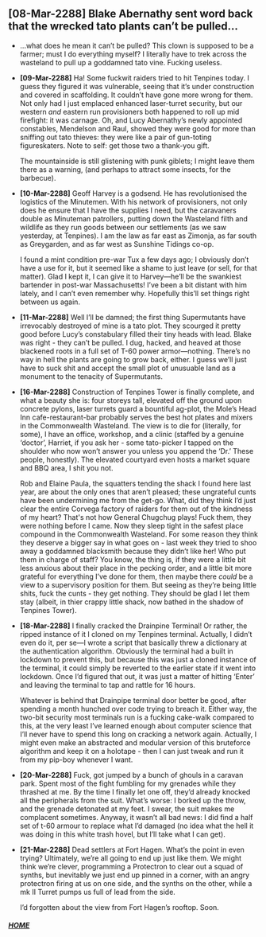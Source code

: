 ## [08-Mar-2288] Blake Abernathy sent word back that the wrecked tato plants can’t be pulled... 

* …what does he mean it can’t be pulled? This clown is supposed to be a farmer; must I do everything myself? I literally have to trek across the wasteland to pull up a goddamned tato vine. Fucking useless.
* __[09-Mar-2288]__ Ha! Some fuckwit raiders tried to hit Tenpines today. I guess they figured it was vulnerable, seeing that it’s under construction and covered in scaffolding. It couldn’t have gone more wrong for them. Not only had I just emplaced enhanced laser-turret security, but our western *and* eastern run provisioners both happened to roll up mid firefight: it was carnage. Oh, and Lucy Abernathy’s newly appointed constables, Mendelson and Raul, showed they were good for more than sniffing out tato thieves: they were like a pair of gun-toting figureskaters. Note to self: get those two a thank-you gift.

  The mountainside is still glistening with punk giblets; I might leave them there as a warning, (and perhaps to attract some insects, for the barbecue).
  
* __[10-Mar-2288]__ Geoff Harvey is a godsend. He has revolutionised the logistics of the Minutemen. With his network of provisioners, not only does he ensure that I have the supplies I need, but the caravaners double as Minuteman patrollers, putting down the Wasteland filth and wildlife as they run goods between our settlements (as we saw yesterday, at Tenpines). I am the law as far east as Zimonja, as far south as Greygarden, and as far west as Sunshine Tidings co-op. 

  I found a mint condition pre-war Tux a few days ago; I obviously don’t have a use for it, but it seemed like a shame to just leave (or sell, for that matter). Glad I kept it, I can give it to Harvey—he’ll be the swankiest bartender in post-war Massachusetts! I’ve been a bit distant with him lately, and I can’t even remember why. Hopefully this’ll set things right between us again.
  
* __[11-Mar-2288]__ Well I’ll be damned; the first thing Supermutants have irrevocably destroyed of mine is a tato plot. They scourged it pretty good before Lucy’s constabulary filled their tiny heads with lead. Blake was right - they can’t be pulled. I dug, hacked, and heaved at those blackened roots in a full set of T-60 power armor—nothing. There’s no way in hell the plants are going to grow back, either. I guess we’ll just have to suck shit and accept the small plot of unusuable land as a monument to the tenacity of Supermutants.

* __[16-Mar-2288]__ Construction of Tenpines Tower is finally complete, and what a beauty she is: four storeys tall, elevated off the ground upon concrete pylons, laser turrets guard a bountiful ag-plot, the Mole’s Head Inn cafe-restaurant-bar probably serves the best hot plates and mixers in the Commonwealth Wasteland. The view is to die for (literally, for some), I have an office, workshop, and a clinic (staffed by a genuine ‘doctor’, Harriet, if you ask her - some tato-picker I tapped on the shoulder who now won’t answer you unless you append the ‘Dr.’ These people, honestly). The elevated courtyard even hosts a market square and BBQ area, I shit you not. 

  Rob and Elaine Paula, the squatters tending the shack I found here last year, are about the only ones that aren’t pleased; these ungrateful cunts have been undermining me from the get-go. What, did they think I’d just clear the entire Corvega factory of raiders for them out of the kindness of my heart? That's not how General Chugchug plays! Fuck them, they were nothing before I came. Now they sleep tight in the safest place compound in the Commonwealth Wasteland. For some reason they think they deserve a bigger say in what goes on - last week they tried to shoo away a goddamned blacksmith because they didn’t like her! Who put them in charge of staff? You know, the thing is, if they were a little bit less anxious about their place in the pecking order, and a little bit more grateful for everything I’ve done for them, then maybe there _could_ be a view to a supervisory position for them. But seeing as they’re being little shits, fuck the cunts - they get nothing. They should be glad I let them stay (albeit, in thier crappy little shack, now bathed in the shadow of Tenpines Tower).
  
* __[18-Mar-2288]__ I finally cracked the Drainpine Terminal! Or rather, the ripped instance of it I cloned on my Tenpines terminal. Actually, I didn’t even do it, per se—I wrote a script that basically threw a dictionary at the authentication algorithm. Obviously the terminal had a built in lockdown to prevent this, but because this was just a cloned instance of the terminal, it could simply be reverted to the earlier state if it went into lockdown. Once I’d figured that out, it was just a matter of hitting ‘Enter’ and leaving the terminal to tap and rattle for 16 hours.

  Whatever is behind that Drainpipe terminal door better be good, after spending a month hunched over code trying to breach it. Either way, the two-bit security most terminals run is a fucking cake-walk compared to this, at the very least I’ve learned enough about computer science that I’ll never have to spend this long on cracking a network again. Actually, I might even make an abstracted and modular version of this bruteforce algorithm and keep it on a holotape - then I can just tweak and run it from my pip-boy whenever I want.
  
* __[20-Mar-2288]__ Fuck, got jumped by a bunch of ghouls in a caravan park. Spent most of the fight fumbling for my grenades while they thrashed at me. By the time I finally let one off, they’d already knocked all the peripherals from the suit. What’s worse: I borked up the throw, and the grenade detonated at my feet. I swear, the suit makes me complacent sometimes. Anyway, it wasn’t all bad news: I did find a half set of t-60 armour to replace what I’d damaged (no idea what the hell it was doing in this white trash hovel, but I’ll take what I can get). 

* __[21-Mar-2288]__ Dead settlers at Fort Hagen. What’s the point in even trying? Ultimately, we’re all going to end up just like them. We might think we’re clever, programming a Protectron to clear out a squad of synths, but inevitably we just end up pinned in a corner, with an angry protectron firing at us on one side, and the synths on the other, while a mk II Turret pumps us full of lead from the side. 

  I’d forgotten about the view from Fort Hagen’s rooftop. Soon.
  
#### [_HOME_](/../../../AnotherDayInTheWasteland/) 
